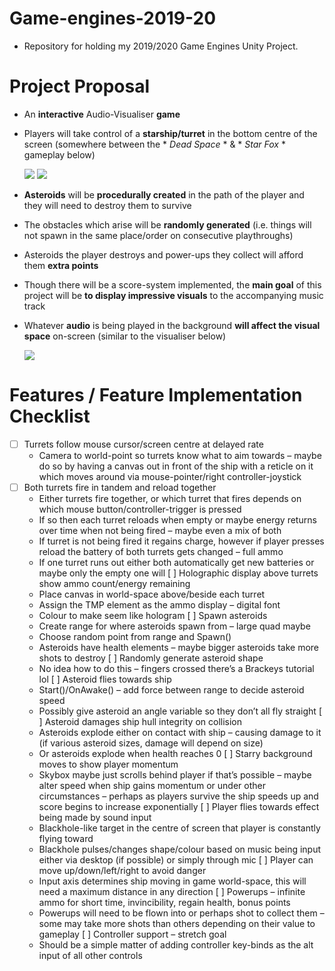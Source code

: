 # Game-engines-2019-20
 - Repository for holding my 2019/2020 Game Engines Unity Project.

# Project Proposal
 - An **interactive** Audio-Visualiser **game**
 - Players will take control of a **starship/turret** in the bottom centre of the screen 
   (somewhere between the * *Dead Space* * & * *Star Fox* * gameplay below)

   ![](dead-space-turret.gif)
   ![](Star-Fox.gif)

 - **Asteroids** will be **procedurally created** in the path of the player and they will need to destroy them to survive
 - The obstacles which arise will be **randomly generated** (i.e. things will not spawn in the same place/order on consecutive playthroughs)
 - Asteroids the player destroys and power-ups they collect will afford them **extra points**
 - Though there will be a score-system implemented, the **main goal** of this project will be **to display impressive visuals** to the accompanying music track
 - Whatever **audio** is being played in the background **will affect the visual space** on-screen
   (similar to the visualiser below)

   ![](Audio-Visualiser.gif)
 
# Features / Feature Implementation Checklist
 - [ ] Turrets follow mouse cursor/screen centre at delayed rate
	- Camera to world-point so turrets know what to aim towards – maybe do so by having a canvas out in front of the ship with a reticle on it which moves around via mouse-pointer/right controller-joystick
 - [ ] Both turrets fire in tandem and reload together
	- Either turrets fire together, or which turret that fires depends on which mouse button/controller-trigger is pressed
	- If so then each turret reloads when empty or maybe energy returns over time when not being fired – maybe even a mix of both
	- If turret is not being fired it regains charge, however if player presses reload the battery of both turrets gets changed – full ammo
	- If one turret runs out either both automatically get new batteries or maybe only the empty one will
 [ ] Holographic display above turrets show ammo count/energy remaining
	- Place canvas in world-space above/beside each turret
	- Assign the TMP element as the ammo display – digital font
	- Colour to make seem like hologram
 [ ] Spawn asteroids
	- Create range for where asteroids spawn from – large quad maybe
	- Choose random point from range and Spawn()
	- Asteroids have health elements – maybe bigger asteroids take more shots to destroy
 [ ] Randomly generate asteroid shape
	- No idea how to do this – fingers crossed there’s a Brackeys tutorial lol
 [ ] Asteroid flies towards ship
	- Start()/OnAwake() – add force between range to decide asteroid speed
	- Possibly give asteroid an angle variable so they don’t all fly straight
 [ ] Asteroid damages ship hull integrity on collision
	- Asteroids explode either on contact with ship – causing damage to it (if various asteroid sizes, damage will depend on size)
	- Or asteroids explode when health reaches 0
 [ ] Starry background moves to show player momentum
	- Skybox maybe just scrolls behind player if that’s possible – maybe alter speed when ship gains momentum or under other circumstances – perhaps as players survive the ship speeds up and score begins to increase exponentially
 [ ] Player flies towards effect being made by sound input
	- Blackhole-like target in the centre of screen that player is constantly flying toward
	- Blackhole pulses/changes shape/colour based on music being input either via desktop (if possible) or simply through mic
 [ ] Player can move up/down/left/right to avoid danger
	- Input axis determines ship moving in game world-space, this will need a maximum distance in any direction
 [ ] Powerups – infinite ammo for short time, invincibility, regain health, bonus points
	- Powerups will need to be flown into or perhaps shot to collect them – some may take more shots than others depending on their value to gameplay
 [ ] Controller support – stretch goal
	- Should be a simple matter of adding controller key-binds as the alt input of all other controls
